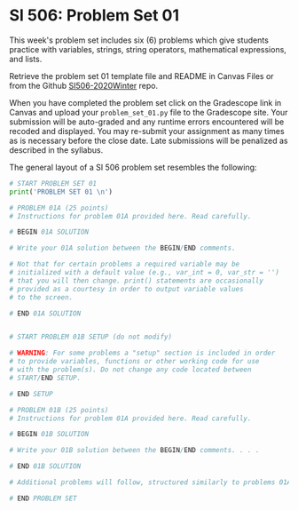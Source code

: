 # SI 506: Problem Set 01

This week's problem set includes six (6) problems which give students practice with variables,
strings, string operators, mathematical expressions, and lists.

Retrieve the problem set 01 template file and README in Canvas Files or from the Github
[SI506-2020Winter](https://github.com/umsi-arwhyte/SI506-2020Winter/tree/master/code/problem_set_01)
repo.

When you have completed the problem set click on the Gradescope link in Canvas and upload your
`problem_set_01.py` file to the Gradescope site.  Your submission will be auto-graded and any runtime
errors encountered will be recoded and displayed.  You may re-submit your assignment as many
times as is necessary before the close date.  Late submissions will be penalized as described
in the syllabus.

The general layout of a SI 506 problem set resembles the following:

```python
# START PROBLEM SET 01
print('PROBLEM SET 01 \n')

# PROBLEM 01A (25 points)
# Instructions for problem 01A provided here. Read carefully.

# BEGIN 01A SOLUTION

# Write your 01A solution between the BEGIN/END comments.

# Not that for certain problems a required variable may be
# initialized with a default value (e.g., var_int = 0, var_str = '')
# that you will then change. print() statements are occasionally
# provided as a courtesy in order to output variable values
# to the screen.

# END 01A SOLUTION


# START PROBLEM 01B SETUP (do not modify)

# WARNING: For some problems a "setup" section is included in order
# to provide variables, functions or other working code for use
# with the problem(s). Do not change any code located between
# START/END SETUP.

# END SETUP

# PROBLEM 01B (25 points)
# Instructions for problem 01A provided here. Read carefully.

# BEGIN 01B SOLUTION

# Write your 01B solution between the BEGIN/END comments. . . .

# END 01B SOLUTION

# Additional problems will follow, structured similarly to problems 01A and 01B above.

# END PROBLEM SET
```
